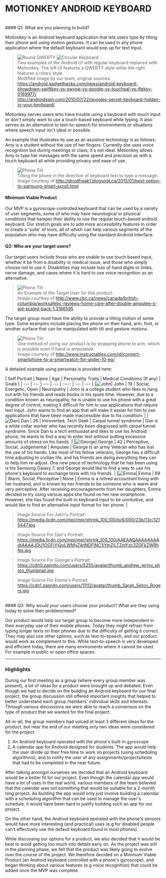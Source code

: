 # MOTIONKEY ANDROID KEYBOARD
<br />
#### Q1: What are you planning to build?

Motionkey is an Android keyboard application that lets users type by tilting their phone and using motion gestures. It can be used in any phone application where the default keyboard would pop up for text input.

>![Round QWERTY](./artifacts/deliverable_1/images/mockup2.jpg  "Keyboard UI") ![Circular Keyboard](./artifacts/deliverable_1/images/mockup.png  "Keyboard UI")<br />
>Two examples of the Android UI with regular keyboard replaced with Motionkey. The left UI features a QWERTY style while the right features a rotary style.<br />
Modified image by our team, original sources:<br >
https://android.gadgethacks.com/news/android-keyboard-showdown-swiftkey-vs-swype-vs-google-vs-touchpal-vs-fleksy-0169977/ <br >
http://androidspin.com/2010/07/22/googles-secret-keyboard-hidden-in-your-keyboard/

Motionkey serves users who have trouble using a keyboard with touch input or don't simply want to use a touch-based keyboard while typing. It also serves as an alternative to text-to-speech for environments or situations where speech input isn't ideal or possible.

An example that illustrates its use as an assistive technology is as follows: Amy is a student without the use of her fingers. Currently she uses voice recognition but during meetings or class, it's not ideal. Motionkey allows Amy to type her messages with the same speed and precision as with a touch keyboard all while providing privacy and ease of use.

>![Phone Tilt](./artifacts/deliverable_1/images/phone_tilt_animation.gif  "Phone Tilt")<br />
>Tilting the phone in the direction of keyboard text to type a message.<br />
>Image courtesy of http://droidfreak1.blogspot.ca/2015/01/best-option-to-samsung-smart-scroll.html

#### Minimum Viable Product
Our MVP is a gyroscope-controlled keyboard that can be used by a variety of user segments, some of who may have neurological or physical conditions that hamper their ability to use the regular touch-based android keyboard. Our stretch goals are to add more accessibility features in order to create a 'suite' of tools, all of which can help various segments of the population who may have difficulty using the standard Android Interface. 
<br />

#### Q2: Who are your target users?

Our target users include those who are unable to use touch based input, whether it be from a disability or medical issue, and those who simply choose not to use it. Disabilities may include loss of hand digits or limbs, nerve damage, and cases where it is hard to use voice recognition as an alternative.

>![Phone Tilt](./artifacts/deliverable_1/images/target_user.jpg  "Amputee")<br />
>An Example of the Target User for this product.<br />
>Image courtesy of http://www.cbc.ca/news/canada/british-columbia/worksafebc-reviews-home-care-after-double-amputee-s-aid-scaled-back-1.3186595

The target group must have the ability to provide a tilting motion of some type. Some examples include placing the phone on their hand, arm, foot, or another surface that can be manipulated with tilt and gesture motions.

>![Phone Tilt](./artifacts/deliverable_1/images/wriststrap.jpg  "Wrist Strap")<br />
>One method of using our product is by strapping phone to arm, which is possible even if hand is amputated.<br />
>Image courtesy of http://www.instructables.com/id/convert-smartphone-to-a-smartwatch-for-under-10-ea/

A detailed example using personas is provided here:

| Self Portrait | Name | Age | Personality Traits | Medical Conditions (If any) | Goals |
| --- | --- | --- | --- | :---: | --- | --- |
|![John](./artifacts/deliverable_1/images/john.jpg  "John")| John | 19 | Social, Energetic, Open | Neuropathy | John is a college student who likes to hang out with his friends and reads books in his spare time. However, due to a condition known as neuropathy, he is unable to use his phone with a great degree of control, making it difficult for him to use applications that require text input. John wants to find an app that will make it easier for him to use applications that have been made inaccessible due to his condition. |
|![Dan](./artifacts/deliverable_1/images/dan.jpg  "Dan")| Dan | 26 | Introverted, Tech Geek | Carpal tunnel syndrome | Dan is a white collar worker who has recently been diagnosed with carpal tunnel syndrome. Since Dan is a tech enthusiast and likes to use his Android phone, he wants to find a way to enter text without putting excessive amounts of stress on his hands. |
|![George](./artifacts/deliverable_1/images/george.jpg  "George")| George | 42 | Perceptive, Social, Judgemental | Amputee | George is an army Veteran who has lost the use of his hands. Like most of his fellow veterans, George has a difficult time adjusting to civilian life, and his friends are doing everything they can to help him re-adjust. One new piece of technology that he has been using is his Samsung Galaxy 7, and George would like to find a way to use his phone's keyboard to exchange texts with his friends. |
|![Emma](./artifacts/deliverable_1/images/emma.jpg  "Emma")| Emma | 69 | Warm, Social, Perceptive | None | Emma is a retired accountant living with her husband, and is known by her friends to be someone who is warm and very perceptive. After receiving encouragements from her daughters, Emma decided to try using various apps she found on her new smartphone. However, she has found the built-in keyboard input to be unintuitive, and would like to find an alternative input format for her phone. |

>Image Source For John's Portrait:
>https://media.licdn.com/mpr/mpr/shrink_100_100/p/6/000/23b/13c/1215447.jpg

>Image Source For Dan's Portrait:
>https://media.licdn.com/mpr/mpr/shrink_100_100/AAEAAQAAAAAAAAdtAAAAJDU1OGFiYjQyLWMyZjktNDFlNC1iYmZjLTZmYzc3ZDFkZWRhNg.jpg

>Image Source For George's Portrait:
>https://cdn0.zapnito.com/users/5255/avatar/thumb_andrew_jermy_photo_thumbnail.jpg

>Image Source For Emma's Portrait:
>https://cdn1.zapnito.com/users/11112/avatar/thumb_Sarah_Seton_Rogers.jpg

<br />
#### Q3: Why would your users choose your product? What are they using today to solve their problem/need?

Our product would help our target group to become more independent in their everyday use of their mobile phones. Today they might refrain from typing longer texts on their phones due to the difficulty of getting it correct.
They may also use other options, such as text-to-speech, and our product would work as complement to this. While text-to-speech is very developed and efficient today, there are many enviroments where it cannot be used. For example in public or open office spaces.

----

### Highlights

During our first meeting as a group (where every group member was present), a lot of ideas for a product were brought up and debated.  Even though we had to decide on the building an Android keyboard for our final project, the group discussion still offered important insights that helped to better understand each group members' individual skills and interests.
Through various discussions we were able to reach a consensus on the type of product that we wanted for the final project. 

All-in-all, the group members had voiced at least 3 different ideas for the product, but near the end of our meeting only two ideas were considered for the project:

1. An Android keyboard operated with the phone's built-in gyroscope
2. A calendar app for Android designed for students. The app would help the user divide up their free time to work on projects (using scheduling algorithms), and to notify the user of any assignments/projects/tests that had to be completed in the near future.

After talking amongst ourselves we decided that an Android keyboard would be a better fit for our project. Even though the calendar app would have a lot of uses in the real world, various members of the team believed that the calendar was not something that would be suitable for a 2-month long project. As building the app would only just involve building a calendar with a scheduling algorithm that can be used to manage the user's schedule, it would have been hard to justify building such an app for our project.

On the other hand, the Android keyboard operated with the phone's sensors would have more interesting (and practical) uses (e.g for disabled people can't effectively use the default keyboard found in most phones).

While discussing our options for a product, we also decided that it would be best to avoid getting too much into details early on.  As the project was still in the planning phase, we felt that the product was likely going to evolve over the course of the project. 
We therefore decided on a Minimum Viable Product (an Android keyboard controlled with a phone's gyroscope), and began thinking about various features (e.g voice recognition) that could be added once the MVP was complete.
